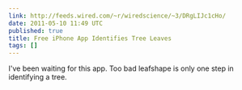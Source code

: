 ```yaml
---
link: http://feeds.wired.com/~r/wiredscience/~3/DRgLIJc1cHo/
date: 2011-05-10 11:49 UTC
published: true
title: Free iPhone App Identifies Tree Leaves
tags: []
---
```


I've been waiting for this app. Too bad leafshape is only one step in identifying a tree.
